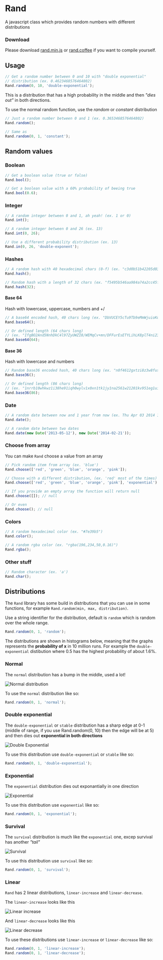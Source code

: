 Rand
==========

A javascript class which provides random numbers with different distributions

### Download
Please download [rand.min.js](rand.min.js) or [rand.coffee](rand.coffee) if you want to compile yourself.

## Usage
```js
// Get a random number between 0 and 10 with "double exponential" 
// distribution (ex. 0.4623468576464802)
Rand.random(0, 10, 'double-exponential'); 
```

This is a distribution that has a high probability in the middle and then *"dies out"* in both directions.
  
To use the normal random function, use the *random* or *constant* distribution

```js
// Just a random number between 0 and 1 (ex. 0.3653468576464802)
Rand.random(); 
  
// Same as
Rand.random(0, 1, 'constant');
```

## Random values

### Boolean
```js
// Get a boolean value (true or false)
Rand.bool();

// Get a boolean value with a 60% probability of beeing true
Rand.bool(0.6);
```

### Integer
```js
// A random integer between 0 and 1, ah yeah! (ex. 1 or 0)
Rand.int(); 

// A random integer between 0 and 26 (ex. 13)
Rand.int(0, 26);

// Use a different probability distribution (ex. 13)
Rand.in(0, 26, 'double-exponent');
```

### Hashes
```js
// A random hash with 40 hexadecimal chars (0-f) (ex. "c3d0b51b42205d039e0a06e1f221d2f742aa59c1")
Rand.hash();

// Random hash with a length of 32 chars (ex. "f5495b546aa984a74a2cc45f08917147")
Rand.hash(32);
```

#### Base 64
Hash with lowercase, uppercase, numbers and +/
```js
// A base64 encoded hash, 40 chars long (ex. "DbVUCEY5cTu9Tb9eMmWjuioKqM/bEUrMsR5rPjea")
Rand.base64();

// Or defined length (64 chars long) 
// (ex. "IfgBO2And5NnhDkC4l97ZyUWZI8/WEMqCv+mn/DFFurEsETYLihLK8plT4ni237A")
Rand.base64(64);
```

#### Base 36
Hash with lowercase and numbers
```js
// Random base36 encoded hash, 40 chars long (ex. "n0f4612gxtzi8z3w8fusgo12ihycnpcq711f134z")
Rand.base36();

// Or defined length (86 chars long)
// (ex. "1nrrb10whkwz1i38he91iqh0wylv1x0xn1tk1jy1na2561w21201kv951eg1ui29u1p0mrkjdk1v5j5289paf6")
Rand.base36(86);
```

### Date
```js
// A random date between now and 1 year from now (ex. Thu Apr 03 2014 16:38:14 GMT+0200 (CEST))
Rand.date();

// A random date between two dates
Rand.date(new Date('2013-05-12'), new Date('2014-02-21'));
```

### Choose from array
You can make `Rand` choose a value from an array

```js
// Pick random item from array (ex. 'blue')
Rand.choose(['red', 'green', 'blue', 'orange', 'pink']);

// Choose with a different distribution, (ex. 'red' most of the times)
Rand.choose(['red', 'green', 'blue', 'orange', 'pink'], 'exponential')

// If you provide an empty array the function will return null
Rand.choose([]); // null

// Or even
Rand.choose(); // null
```

### Colors
```js
// A random hexadecimal color (ex. "#7e39b5")
Rand.color();

// A random rgba color (ex. "rgba(196,234,50,0.16)")
Rand.rgba();
```

### Other stuff
```js
// Random character (ex. 'a')
Rand.char();
```

## Distributions
The `Rand` library has some build in distributions that you can use in some functions, for example `Rand.random(min, max, distribution)`.

Use a string identifier for the distribution, default is `random` which is random over the whole range.

```js
Rand.random(0, 1, 'random');
```

The distributions are shown in histograms below, meaning that the graphs represents the **probability of x** in 10 million runs. For example the `double-exponential` distibution where 0.5 has the highest probability of about 1.6%.


### Normal
The `normal` distribution has a bump in the middle, used a lot!

![Normal distribution](img/normal.png)

To use the `normal` distribution like so:

```js
Rand.random(0, 1, 'normal');
```

### Double exponential
The `double-exponential` or `stable` distribution has a sharp edge at 0-1 (middle of range, if you use Rand.random(0, 10) then the edge will be at 5) 
and then dies out **exponential in both directions**

![Double Exponential](img/double-exponential.png)

To use this distribution use `double-exponential` or `stable` like so:

```js
Rand.random(0, 1, 'double-exponential');
```

### Exponential
The `exponential` distribution dies out exponantially in one direction

![Exponential](img/exponential.png)

To use this distribution use `exponential` like so:

```js
Rand.random(0, 1, 'exponential');
```

### Survival
The `survival` distribution is much like the `exponential` one, excep survival has another *"tail"*

![Survival](img/survival.png)

To use this distribution use `survival` like so:

```js
Rand.random(0, 1, 'survival');
```

### Linear
`Rand` has 2 linear distributions, `linear-increase` and `linear-decrease`. 

The `linear-increase` looks like this

![Linear increase](img/linear-increase.png)

And `linear-decrease` looks like this

![Linear decrease](img/linear-decrease.png)

To use these distributions use `linear-increase` or `linear-decrease` like so:

```js
Rand.random(0, 1, 'linear-increase');
Rand.random(0, 1, 'linear-decrease');
```